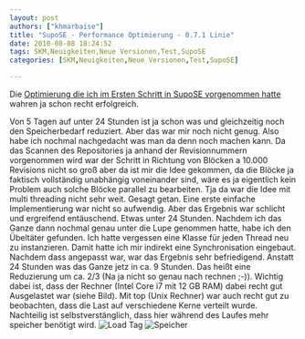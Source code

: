 ```yaml
---
layout: post
authors: ["khmarbaise"]
title: "SupoSE - Performance Optimierung - 0.7.1 Linie"
date: 2010-08-08 18:24:52
tags: SKM,Neuigkeiten,Neue Versionen,Test,SupoSE
categories: [SKM,Neuigkeiten,Neue Versionen,Test,SupoSE]

---
```

Die <a href="/index.php?/archives/292-Grosser-Test-mit-SupoSE-die-II..html">Optimierung die ich im Ersten Schritt in SupoSE vorgenommen hatte</a> wahren ja 
schon recht erfolgreich. 

Von 5 Tagen auf unter 24 Stunden ist ja schon was und gleichzeitig noch den Speicherbedarf reduziert. 
Aber das war mir noch nicht genug. Also habe ich nochmal nachgedacht was man da denn noch machen kann. Da das Scannen des Repositories ja anhand 
der Revisionnummern vorgenommen wird war der Schritt in Richtung von Blöcken a 10.000 Revisions nicht so groß aber da ist mir die Idee gekommen, 
da die Blöcke ja faktisch vollständig unabhängig voneinander sind, wäre es ja eigentlich kein Problem auch solche Blöcke parallel zu bearbeiten. 
Tja da war die Idee mit multi threading nicht sehr weit. Gesagt getan. Eine erste einfache Implementierung war nicht so aufwendig. Aber das Ergebnis war 
schlicht und ergreifend entäuschend. Etwas unter 24 Stunden. Nachdem ich das Ganze dann nochmal genau unter die Lupe genommen hatte, habe ich den 
Übeltäter gefunden. Ich hatte vergessen eine Klasse für jeden Thread neu zu instanzieren. Damit hatte ich mir indirekt eine Synchronisation eingebaut. 
Nachdem dass angepasst war, war das Ergebnis sehr befriedigend. Anstatt 24 Stunden was das Ganze jetz in ca. 9 Stunden. Das heißt eine Reduzierung um 
ca. 2/3 (Na ja nicht so genau nach rechnen ;-)).
Wichtig dabei ist, dass der Rechner (Intel Core i7 mit 12 GB RAM) dabei recht gut Ausgelastet war (siehe Bild). Mit top (Unix Rechner) war auch recht 
gut zu beobachten, dass die Last auf verschiedene Kerne verteilt wurde. Nachteilig ist selbstverstänglich, dass hier während des Laufes mehr 
speicher benötigt wird.
![Load Tag](/files//supose-multithread-load-day.png)
![Speicher](/files/supose-multithread-memory-day.png)
